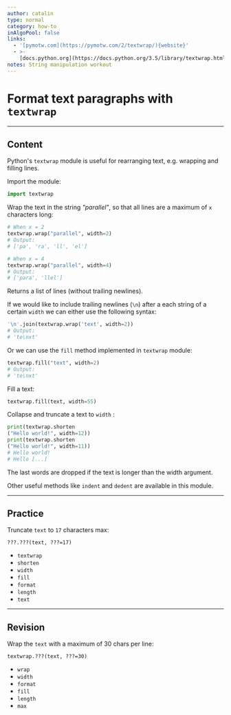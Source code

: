 ```yaml
---
author: catalin
type: normal
category: how-to
inAlgoPool: false
links:
  - '[pymotw.com](https://pymotw.com/2/textwrap/){website}'
  - >-
    [docs.python.org](https://docs.python.org/3.5/library/textwrap.html){website}
notes: String manipulation workout
---
```


# Format text paragraphs with `textwrap`


---

## Content

Python's `textwrap` module is useful for rearranging text, e.g. wrapping and filling lines.

Import the module:

```python
import textwrap
```

Wrap the text in the string *"parallel"*, so that all lines are a maximum
of `x` characters long:

```python
# When x = 2
textwrap.wrap("parallel", width=2)
# Output:
# ['pa', 'ra', 'll', 'el']

# When x = 4
textwrap.wrap("parallel", width=4)
# Output:
# ['para', 'llel']
```

Returns a list of lines (without trailing newlines).

If we would like to include trailing newlines (`\n`) after a each string of a certain `width` we can either use the following syntax:

```python
'\n'.join(textwrap.wrap('text', width=2))
# Output:
# 'te\nxt'
```

Or we can use the `fill` method implemented in `textwrap` module:

```python
textwrap.fill("text", width=2)
# Output:
# 'te\nxt'
```

Fill a text:

```python
textwrap.fill(text, width=55)
```

Collapse and truncate a text to `width` :

```python
print(textwrap.shorten
("Hello world!", width=12))
print(textwrap.shorten
("Hello world!", width=11))
# Hello world!
# Hello [...]
```

The last words are dropped if the text is longer than the width argument.

Other useful methods like `indent` and `dedent` are available in this module.


---

## Practice

Truncate `text` to `17` characters max:

```plain-text
???.???(text, ???=17)
```

- `textwrap`
- `shorten`
- `width`
- `fill`
- `format`
- `length`
- `text`


---

## Revision

Wrap the `text`  with a maximum of 30 chars per line:

```plain-text
textwrap.???(text, ???=30)
```

- `wrap`
- `width`
- `format`
- `fill`
- `length`
- `max`

